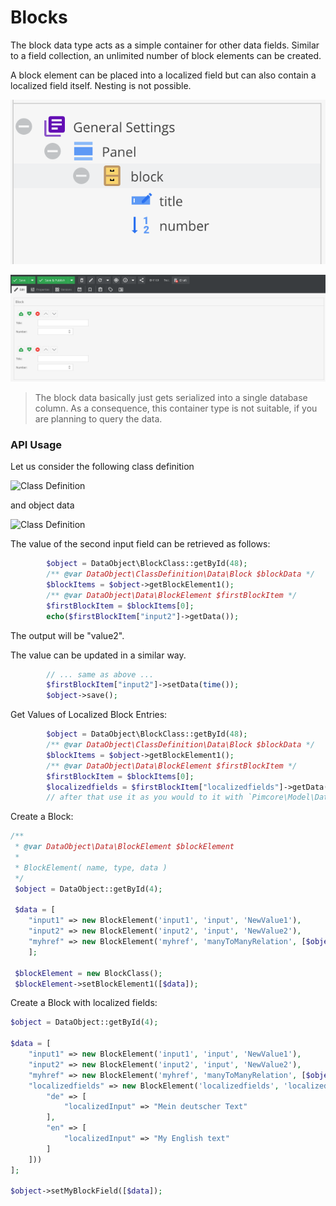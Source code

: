 # Blocks

The block data type acts as a simple container for other data fields. 
Similar to a field collection, an unlimited number of block elements can be created.

A block element can be placed into a localized field but can also contain a localized field itself. 
Nesting is not possible.

![Block data type](../../../img/ObjectsBlocks_data_container.png)

![Block, edit peview](../../../img/ObjectsBlocks_edit_preview.png)


> The block data basically just gets serialized into a single database column. 
> As a consequence, this container type is not suitable, if you are planning to query the data.

### API Usage

Let us consider the following class definition

![Class Definition](../../../img/block-classdefinition.png)

and object data
 
 ![Class Definition](../../../img/block-values.png)

The value of the second input field can be retrieved as follows:

```php
        $object = DataObject\BlockClass::getById(48);
        /** @var DataObject\ClassDefinition\Data\Block $blockData */
        $blockItems = $object->getBlockElement1();
        /** @var DataObject\Data\BlockElement $firstBlockItem */
        $firstBlockItem = $blockItems[0];
        echo($firstBlockItem["input2"]->getData());
```

The output will be "value2".

The value can be updated in a similar way.

```php
        // ... same as above ...
        $firstBlockItem["input2"]->setData(time());
        $object->save();
```

Get Values of Localized Block Entries:

```php
        $object = DataObject\BlockClass::getById(48);
        /** @var DataObject\ClassDefinition\Data\Block $blockData */
        $blockItems = $object->getBlockElement1();
        /** @var DataObject\Data\BlockElement $firstBlockItem */
        $firstBlockItem = $blockItems[0];
        $localizedfields = $firstBlockItem["localizedfields"]->getData();
        // after that use it as you would to it with `Pimcore\Model\DataObject\LocalizedField::getLocalizedValue`
```

Create a Block:

```php
/** 
 * @var DataObject\Data\BlockElement $blockElement 
 * 
 * BlockElement( name, type, data )
 */
 $object = DataObject::getById(4);
 
 $data = [
    "input1" => new BlockElement('input1', 'input', 'NewValue1'),
    "input2" => new BlockElement('input2', 'input', 'NewValue2'),
    "myhref" => new BlockElement('myhref', 'manyToManyRelation', [$object])
    ];
 
 $blockElement = new BlockClass();
 $blockElement->setBlockElement1([$data]);
```

Create a Block with localized fields:
```php
$object = DataObject::getById(4);

$data = [
    "input1" => new BlockElement('input1', 'input', 'NewValue1'),
    "input2" => new BlockElement('input2', 'input', 'NewValue2'),
    "myhref" => new BlockElement('myhref', 'manyToManyRelation', [$object]),
    "localizedfields" => new BlockElement('localizedfields', 'localizedfields', new Localizedfield([
        "de" => [
            "localizedInput" => "Mein deutscher Text"
        ],
        "en" => [
            "localizedInput" => "My English text"
        ]
    ]))
];

$object->setMyBlockField([$data]); 
```

